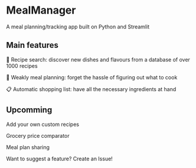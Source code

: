 # MealManager
A meal planning/tracking app built on Python and Streamlit

## Main features
  🍴 Recipe search: discover new dishes and flavours from a database of over 1000 recipes
  
  📆 Weakly meal planning: forget the hassle of figuring out what to cook
  
  📋 Automatic shopping list: have all the necessary ingredients at hand

## Upcomming

Add your own custom recipes

Grocery price comparator

Meal plan sharing

Want to suggest a feature? Create an Issue!
